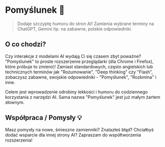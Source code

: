 # Pomyślunek 🤔

> Dodaje szczyptę humoru do stron AI! Zamienia wybrane terminy na ChatGPT, Gemini itp. na zabawne, polskie odpowiedniki.

## O co chodzi?

Czy interakcje z modelami AI wydają Ci się czasem zbyt poważne? "Pomyślunek" to proste rozszerzenie przeglądarki (dla Chrome i Firefox), które próbuje to zmienić! Zamiast standardowych, często angielskich lub technicznych terminów jak "Rozumowanie", "Deep thinking" czy "Flash", zobaczysz zabawne, swojskie odpowiedniki - "Pomyślunek", "Rozkmina" i inne.

Celem jest wprowadzenie odrobiny lekkości i humoru do codziennego korzystania z narzędzi AI. Sama nazwa "Pomyślunek" jest już małym żartem słownym.

## Współpraca / Pomysły 💡

Masz pomysły na nowe, śmieszne zamienniki? Znalazłeś błąd? Chciałbyś dodać wsparcie dla innej strony AI? Zapraszam do współtworzenia rozszerzenia!
